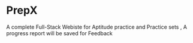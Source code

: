 # PrepX
A complete Full-Stack Webiste for Aptitude practice and Practice sets , A progress report will be saved for Feedback
